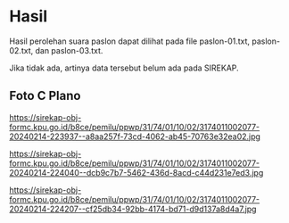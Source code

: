# Hasil

Hasil perolehan suara paslon dapat dilihat pada file paslon-01.txt, paslon-02.txt, dan paslon-03.txt.

Jika tidak ada, artinya data tersebut belum ada pada SIREKAP.

## Foto C Plano

https://sirekap-obj-formc.kpu.go.id/b8ce/pemilu/ppwp/31/74/01/10/02/3174011002077-20240214-223937--a8aa257f-73cd-4062-ab45-70763e32ea02.jpg

https://sirekap-obj-formc.kpu.go.id/b8ce/pemilu/ppwp/31/74/01/10/02/3174011002077-20240214-224040--dcb9c7b7-5462-436d-8acd-c44d231e7ed3.jpg

https://sirekap-obj-formc.kpu.go.id/b8ce/pemilu/ppwp/31/74/01/10/02/3174011002077-20240214-224207--cf25db34-92bb-4174-bd71-d9d137a8d4a7.jpg
